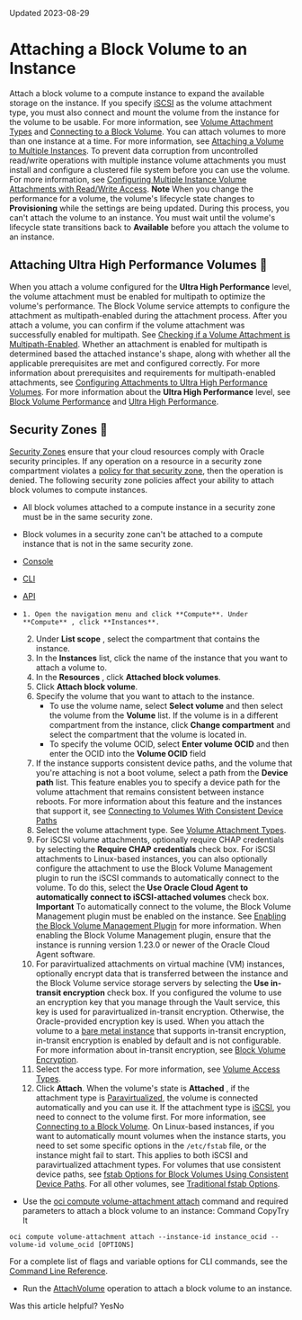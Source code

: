 Updated 2023-08-29
# Attaching a Block Volume to an Instance
Attach a block volume to a compute instance to expand the available storage on the instance.
If you specify [iSCSI](https://docs.oracle.com/en-us/iaas/Content/Block/Concepts/overview.htm#iSCSI) as the volume attachment type, you must also connect and mount the volume from the instance for the volume to be usable. For more information, see [Volume Attachment Types](https://docs.oracle.com/en-us/iaas/Content/Block/Concepts/overview.htm#attachtype) and [Connecting to a Block Volume](https://docs.oracle.com/en-us/iaas/Content/Block/Tasks/connectingtoavolume.htm#top "Connect to a block volume that's attached to a compute instance."). 
You can attach volumes to more than one instance at a time. For more information, see [Attaching a Volume to Multiple Instances](https://docs.oracle.com/en-us/iaas/Content/Block/Tasks/attachingvolumetomultipleinstances.htm#Attaching_a_Volume_to_Multiple_Instances "The Oracle Cloud Infrastructure Block Volume service provides the capability to attach a block volume to multiple compute instances."). To prevent data corruption from uncontrolled read/write operations with multiple instance volume attachments you must install and configure a clustered file system before you can use the volume. For more information, see [Configuring Multiple Instance Volume Attachments with Read/Write Access](https://docs.oracle.com/en-us/iaas/Content/Block/Tasks/attachingvolumetomultipleinstances.htm#configcluster).
**Note** When you change the performance for a volume, the volume's lifecycle state changes to **Provisioning** while the settings are being updated. During this process, you can't attach the volume to an instance. You must wait until the volume's lifecycle state transitions back to **Available** before you attach the volume to an instance.
## Attaching Ultra High Performance Volumes 🔗 
When you attach a volume configured for the **Ultra High Performance** level, the volume attachment must be enabled for multipath to optimize the volume's performance.
The Block Volume service attempts to configure the attachment as multipath-enabled during the attachment process. After you attach a volume, you can confirm if the volume attachment was successfully enabled for multipath. See [Checking if a Volume Attachment is Multipath-Enabled](https://docs.oracle.com/en-us/iaas/Content/Block/Tasks/multipathcheck.htm#multipathcheck "When you attach a volume configured for the Ultra High Performance level, the volume attachment must be enabled for multipath to optimize the volume's performance. This topic describes how to verify if the volume attachment is multipath-enabled.").
Whether an attachment is enabled for multipath is determined based the attached instance's shape, along with whether all the applicable prerequisites are met and configured correctly. For more information about prerequisites and requirements for multipath-enabled attachments, see [Configuring Attachments to Ultra High Performance Volumes](https://docs.oracle.com/en-us/iaas/Content/Block/Tasks/configuringmultipathattachments.htm#multipath "When you attach a volume configured for the Ultra High Performance level, to achieve the optimal performance, the volume attachment must be multipath-enabled.").
For more information about the **Ultra High Performance** level, see [Block Volume Performance](https://docs.oracle.com/en-us/iaas/Content/Block/Concepts/blockvolumeperformance.htm#Block_Volume_Performance) and [Ultra High Performance](https://docs.oracle.com/en-us/iaas/Content/Block/Concepts/blockvolumeultrahighperformance.htm#Higher_Performance "The Ultra High Performance level is recommended for workloads with the highest I/O requirements, requiring the best possible performance, such as large databases.").
## Security Zones 🔗 
[Security Zones](https://docs.oracle.com/iaas/security-zone/home.htm) ensure that your cloud resources comply with Oracle security principles. If any operation on a resource in a security zone compartment violates a [policy for that security zone](https://docs.oracle.com/iaas/security-zone/using/security-zone-policies.htm), then the operation is denied.
The following security zone policies affect your ability to attach block volumes to compute instances.
  * All block volumes attached to a compute instance in a security zone must be in the same security zone.
  * Block volumes in a security zone can't be attached to a compute instance that is not in the same security zone.


  * [Console](https://docs.oracle.com/en-us/iaas/Content/Block/Tasks/attachingavolume.htm)
  * [CLI](https://docs.oracle.com/en-us/iaas/Content/Block/Tasks/attachingavolume.htm)
  * [API](https://docs.oracle.com/en-us/iaas/Content/Block/Tasks/attachingavolume.htm)


  *     1. Open the navigation menu and click **Compute**. Under **Compute** , click **Instances**.
    2. Under **List scope** , select the compartment that contains the instance. 
    3. In the **Instances** list, click the name of the instance that you want to attach a volume to.
    4. In the **Resources** , click **Attached block volumes**. 
    5. Click **Attach block volume**.
    6. Specify the volume that you want to attach to the instance.
       * To use the volume name, select **Select volume** and then select the volume from the **Volume** list. If the volume is in a different compartment from the instance, click **Change compartment** and select the compartment that the volume is located in.
       * To specify the volume OCID, select **Enter volume OCID** and then enter the OCID into the **Volume OCID** field
    7. If the instance supports consistent device paths, and the volume that you're attaching is not a boot volume, select a path from the **Device path** list. This feature enables you to specify a device path for the volume attachment that remains consistent between instance reboots.
For more information about this feature and the instances that support it, see [Connecting to Volumes With Consistent Device Paths](https://docs.oracle.com/en-us/iaas/Content/Block/References/consistentdevicepaths.htm#Connecting_to_Volumes_With_Consistent_Device_Paths)
    8. Select the volume attachment type. See [Volume Attachment Types](https://docs.oracle.com/en-us/iaas/Content/Block/Concepts/overview.htm#attachtype).
    9. For iSCSI volume attachments, optionally require CHAP credentials by selecting the **Require CHAP credentials** check box.
For iSCSI attachments to Linux-based instances, you can also optionally configure the attachment to use the Block Volume Management plugin to run the iSCSI commands to automatically connect to the volume. To do this, select the **Use Oracle Cloud Agent to automatically connect to iSCSI-attached volumes** check box.
**Important** To automatically connect to the volume, the Block Volume Management plugin must be enabled on the instance. See [Enabling the Block Volume Management Plugin](https://docs.oracle.com/en-us/iaas/Content/Block/Tasks/enablingblockvolumemanagementplugin.htm#enablingblockvolumemanagementplugin "Enable the Block Volume Management plugin on a Compute instance.") for more information. When enabling the Block Volume Management plugin, ensure that the instance is running version 1.23.0 or newer of the Oracle Cloud Agent software.
    10. For paravirtualized attachments on virtual machine (VM) instances, optionally encrypt data that is transferred between the instance and the Block Volume service storage servers by selecting the **Use in-transit encryption** check box.
If you configured the volume to use an encryption key that you manage through the Vault service, this key is used for paravirtualized in-transit encryption. Otherwise, the Oracle-provided encryption key is used. When you attach the volume to a [bare metal instance](https://docs.oracle.com/en-us/iaas/Content/Block/Concepts/overview.htm#BlockVolumeEncryption__bm) that supports in-transit encryption, in-transit encryption is enabled by default and is not configurable. For more information about in-transit encryption, see [Block Volume Encryption](https://docs.oracle.com/en-us/iaas/Content/Block/Concepts/overview.htm#BlockVolumeEncryption).
    11. Select the access type. For more information, see [Volume Access Types](https://docs.oracle.com/en-us/iaas/Content/Block/Concepts/overview.htm#accesstype).
    12. Click **Attach**.
When the volume's state is **Attached** , if the attachment type is [Paravirtualized](https://docs.oracle.com/en-us/iaas/Content/Block/Concepts/overview.htm#Paravirtualized), the volume is connected automatically and you can use it. If the attachment type is [iSCSI](https://docs.oracle.com/en-us/iaas/Content/Block/Concepts/overview.htm#iSCSI), you need to connect to the volume first. For more information, see [Connecting to a Block Volume](https://docs.oracle.com/en-us/iaas/Content/Block/Tasks/connectingtoavolume.htm#top "Connect to a block volume that's attached to a compute instance."). 
On Linux-based instances, if you want to automatically mount volumes when the instance starts, you need to set some specific options in the `/etc/fstab` file, or the instance might fail to start. This applies to both iSCSI and paravirtualized attachment types. For volumes that use consistent device paths, see [fstab Options for Block Volumes Using Consistent Device Paths](https://docs.oracle.com/en-us/iaas/Content/Block/References/fstaboptionsconsistentdevicepaths.htm#fstab_Options_for_Block_Volumes_Using_Consistent_Device_Paths). For all other volumes, see [Traditional fstab Options](https://docs.oracle.com/en-us/iaas/Content/Block/References/fstaboptions.htm#Traditional_fstab_Options). 
  * Use the [oci compute volume-attachment attach](https://docs.oracle.com/iaas/tools/oci-cli/latest/oci_cli_docs/cmdref/compute/volume-attachment/attach.html) command and required parameters to attach a block volume to an instance:
Command
CopyTry It
```
oci compute volume-attachment attach --instance-id instance_ocid --volume-id volume_ocid [OPTIONS]
```

For a complete list of flags and variable options for CLI commands, see the [Command Line Reference](https://docs.oracle.com/iaas/tools/oci-cli/latest/oci_cli_docs/index.html).
  * Run the [AttachVolume](https://docs.oracle.com/iaas/api/#/en/iaas/latest/VolumeAttachment/AttachVolume) operation to attach a block volume to an instance.


Was this article helpful?
YesNo

